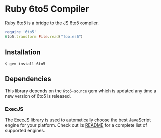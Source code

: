 # Ruby 6to5 Compiler

Ruby 6to5 is a bridge to the JS 6to5 compiler.

``` ruby
require '6to5'
6to5.transform File.read("foo.es6")
```

## Installation

``` sh
$ gem install 6to5
```

## Dependencies

This library depends on the `6to5-source` gem which is updated any time a new version of 6to5 is released.

### ExecJS

The [ExecJS](https://github.com/sstephenson/execjs) library is used to automatically choose the best JavaScript engine for your platform. Check out its [README](https://github.com/sstephenson/execjs/blob/master/README.md) for a complete list of supported engines.
